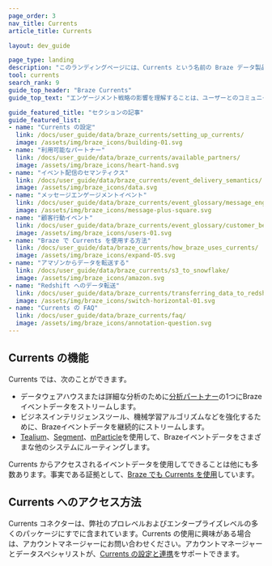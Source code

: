 ```yaml
---
page_order: 3
nav_title: Currents
article_title: Currents

layout: dev_guide

page_type: landing
description: "このランディングページには、Currents という名前の Braze データ製品に関する記事の一覧があります。ここでは、Currents の設定方法、利用可能なパートナー、配信セマンティクス、イベント用語集などを確認できます。"
tool: currents
search_rank: 9
guide_top_header: "Braze Currents"
guide_top_text: "エンゲージメント戦略の影響を理解することは、ユーザーとのコミュニケーションの反復と最適化に関する情報を提供するうえで重要です。この貴重なエンゲージメントデータを以降の作戦と緊密に統合し、データサイエンスへの投資効果が増幅されるようにするため、Braze プラットフォームでは、連携から幅広いイベントデータを追跡し、分析、リターゲティング、およびお客様のシステム内の他のユースケースに使用します。<br> <br>Currentsツールは、エンゲージメントイベントのリアルタイムデータストリームであり、Brazeプラットフォームからの最も堅牢でありながら詳細なエクスポートです。それは、Avroファイルタイプのデータを多くの<a href='https://www.braze.com/docs/user_guide/data_and_analytics/braze_currents/available_partners/'>データパートナー</a>の1つに提供し、Brazeが作成するユニークで価値のあるデータを使用して、他の最高クラスのプラットフォームでビジネスインテリジェンス (BI) および分析の取り組みを強化することを可能にします。"

guide_featured_title: "セクションの記事"
guide_featured_list:
- name: "Currents の設定"
  link: /docs/user_guide/data/braze_currents/setting_up_currents/
  image: /assets/img/braze_icons/building-01.svg
- name: "利用可能なパートナー"
  link: /docs/user_guide/data/braze_currents/available_partners/
  image: /assets/img/braze_icons/heart-hand.svg
- name: "イベント配信のセマンティクス"
  link: /docs/user_guide/data/braze_currents/event_delivery_semantics/
  image: /assets/img/braze_icons/data.svg
- name: "メッセージエンゲージメントイベント"
  link: /docs/user_guide/data/braze_currents/event_glossary/message_engagement_events/
  image: /assets/img/braze_icons/message-plus-square.svg
- name: "顧客行動イベント"
  link: /docs/user_guide/data/braze_currents/event_glossary/customer_behavior_events/
  image: /assets/img/braze_icons/users-01.svg
- name: "Braze で Currents を使用する方法"
  link: /docs/user_guide/data/braze_currents/how_braze_uses_currents/
  image: /assets/img/braze_icons/expand-05.svg
- name: "アマゾンからデータを転送する"
  link: /docs/user_guide/data/braze_currents/s3_to_snowflake/
  image: /assets/img/braze_icons/amazon.svg
- name: "Redshift へのデータ転送"
  link: /docs/user_guide/data/braze_currents/transferring_data_to_redshift/
  image: /assets/img/braze_icons/switch-horizontal-01.svg
- name: "Currents の FAQ"
  link: /docs/user_guide/data/braze_currents/faq/
  image: /assets/img/braze_icons/annotation-question.svg
---
```


## Currents の機能

Currents では、次のことができます。
* データウェアハウスまたは詳細な分析のために[分析パートナー]({{site.baseurl}}/user_guide/data/braze_currents/available_partners/)の1つにBrazeイベントデータをストリームします。
* ビジネスインテリジェンスツール、機械学習アルゴリズムなどを強化するために、Brazeイベントデータを継続的にストリームします。
* [Tealium]({{site.baseurl}}/partners/data_and_analytics/customer_data_platform/tealium/tealium/)、[Segment]({{site.baseurl}}/partners/data_and_analytics/customer_data_platform/segment/segment/)、[mParticle]({{site.baseurl}}/partners/data_and_analytics/customer_data_platform/mparticle/mparticle_for_currents/)を使用して、Brazeイベントデータをさまざまな他のシステムにルーティングします。

Currents からアクセスされるイベントデータを使用してできることは他にも多数あります。事実である証拠として、[Braze でも Currents を使用]({{site.baseurl}}/user_guide/data/braze_currents/how_braze_uses_currents/)しています。

## Currents へのアクセス方法

Currents コネクターは、弊社のプロレベルおよびエンタープライズレベルの多くのパッケージにすでに含まれています。Currents の使用に興味がある場合は、アカウントマネージャーにお問い合わせください。アカウントマネージャーとデータスペシャリストが、[Currents の設定と連携]({{site.baseurl}}/user_guide/data/braze_currents/setting_up_currents/)をサポートできます。

<br><br>
